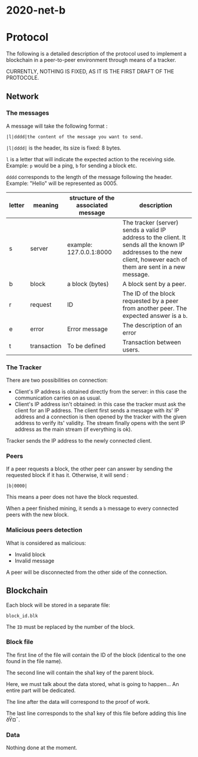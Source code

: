 # 2020-net-b
# Protocol

The following is a detailed  description of the protocol used to implement a blockchain in a peer-to-peer environment through means of a tracker.

CURRENTLY, NOTHING IS FIXED, AS IT IS THE FIRST DRAFT OF THE PROTOCOLE.

## Network

### The messages
A message will take the following format :

```
|l|dddd|the content of the message you want to send.
```

`|l|dddd|` is the header, its size is fixed: 8 bytes.

`l` is a letter that will indicate the expected action to the receiving  side. Example: `p` would be a ping, `b`  for sending a block etc.

`dddd` corresponds to the length of the message following the header. Example:  "Hello"  will be represented as 0005.

|letter|meaning    |structure of the associated message|description|
|------|-----------|-----------------------------------|-----------|
|s     |server     |example: 127.0.0.1:8000            |The tracker (server) sends a valid IP address to the client. It sends all the known IP addresses to the new client, however each of them are sent in a new message.|
|b     |block      |a block (bytes)                    |A block sent by a peer.|
|r     |request    |ID                                 |The ID of the block requested by a peer from another peer. The expected answer is a `b`.|
|e     |error      |Error message                      |The description of an error|
|t     |transaction|To be defined                      |Transaction between users. 



### The Tracker

There are two possibilities on connection:
- Client's IP address is obtained directly from the server: in this case the communication carries on as usual. 
- Client's IP address isn't obtained: in this case the tracker must ask the client for an IP address. The client first sends a message with its' IP address and a connection is then opened by the tracker with the given address to verify  its' validity. The stream finally opens with the sent IP address as the main stream (if everything is ok).

Tracker sends the IP address to the newly connected client.

### Peers
If a peer requests a block, the other peer can answer by sending the requested block if it has it. Otherwise, it will send :
```
|b|0000|
```
This means a peer does not have the block requested.

When a peer finished mining, it sends a `b` message to every connected peers with the new block.

### Malicious peers detection

What is considered as malicious:
- Invalid block
- Invalid message

A peer will be disconnected from the other side of the connection.


## Blockchain

Each block will be stored in a separate  file:
```
block_id.blk
```
The `ID` must be replaced by the number of the block.

### Block file
The first line of the file will contain the ID of the block (identical to the one found in the file name).

The second line will contain the sha1 key of the parent block.

Here, we must talk about the data stored, what is going to happen... An entire part will be dedicated.

The line after the data will correspond to the proof of work.

The last line corresponds  to the sha1 key of this file before adding this line ðŸ¤¯.

### Data

Nothing done at the moment.

